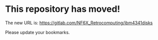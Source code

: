 # This repository has moved!

The new URL is: https://gitlab.com/NF6X_Retrocomputing/ibm4341disks

Please update your bookmarks.
